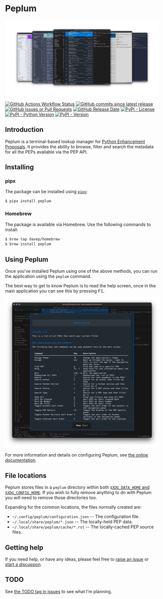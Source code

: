# Peplum

![Peplum](https://raw.githubusercontent.com/davep/peplum/refs/heads/main/.images/peplum-social-banner.png)

[![GitHub Actions Workflow Status](https://img.shields.io/github/actions/workflow/status/davep/peplum/style-lint-and-test.yaml)](https://github.com/davep/peplum/actions)
[![GitHub commits since latest release](https://img.shields.io/github/commits-since/davep/peplum/latest)](https://github.com/davep/peplum/commits/main/)
[![GitHub Issues or Pull Requests](https://img.shields.io/github/issues/davep/peplum)](https://github.com/davep/peplum/issues)
[![GitHub Release Date](https://img.shields.io/github/release-date/davep/peplum)](https://github.com/davep/peplum/releases)
[![PyPI - License](https://img.shields.io/pypi/l/peplum)](https://github.com/davep/peplum/blob/main/LICENSE)
[![PyPI - Python Version](https://img.shields.io/pypi/pyversions/peplum)](https://github.com/davep/peplum/blob/main/pyproject.toml)
[![PyPI - Version](https://img.shields.io/pypi/v/peplum)](https://pypi.org/project/peplum/)

## Introduction

Peplum is a terminal-based lookup manager for [Python Enhancement
Proposals](https://peps.python.org). It provides the ability to browse,
filter and search the metadata for all the PEPs available via the PEP API.

## Installing

### pipx

The package can be installed using [`pipx`](https://pypa.github.io/pipx/):

```sh
$ pipx install peplum
```

### Homebrew

The package is available via Homebrew. Use the following commands to install:

```sh
$ brew tap davep/homebrew
$ brew install peplum
```

## Using Peplum

Once you've installed Peplum using one of the above methods, you can run the
application using the `peplum` command.

The best way to get to know Peplum is to read the help screen, once in the
main application you can see this by pressing <kbd>F1</kbd>.

![Peplum help](https://raw.githubusercontent.com/davep/peplum/refs/heads/main/.images/peplum-help.png)

For more information and details on configuring Peplum, see [the online
documentation](https://peplum.davep.dev/).

## File locations

Peplum stores files in a `peplum` directory within both
[`$XDG_DATA_HOME` and
`$XDG_CONFIG_HOME`](https://specifications.freedesktop.org/basedir-spec/latest/).
If you wish to fully remove anything to do with Peplum you will need to
remove those directories too.

Expanding for the common locations, the files normally created are:

- `~/.config/peplum/configuration.json` -- The configuration file.
- `~/.local/share/peplum/*.json` -- The locally-held PEP data.
- `~/.local/share/peplum/cache/*.rst` -- The locally-cached PEP source files.

## Getting help

If you need help, or have any ideas, please feel free to [raise an
issue](https://github.com/davep/peplum/issues) or [start a
discussion](https://github.com/davep/peplum/discussions).

## TODO

See [the TODO tag in
issues](https://github.com/davep/peplum/issues?q=is%3Aissue+is%3Aopen+label%3ATODO)
to see what I'm planning.

[//]: # (README.md ends here)
